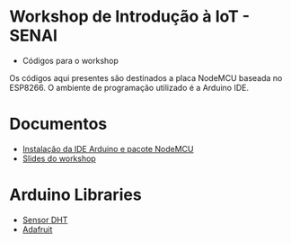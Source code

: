 # Workshop de Introdução à IoT - SENAI

- Códigos para o workshop 

Os códigos aqui presentes são destinados a placa NodeMCU baseada no ESP8266. O ambiente de programação utilizado é a Arduino IDE.

# Documentos

- [Instalação da IDE Arduino e pacote NodeMCU](https://github.com/eron93br/SENAI/blob/master/workshop-iot/tutorial.pdf)
- [Slides do workshop](https://www.slideshare.net/EronidesDaSilvaNeto/workshop-de-introduo-iot-senaipe)

# Arduino Libraries

- [Sensor DHT](https://github.com/adafruit/DHT-sensor-library)
- [Adafruit](https://github.com/adafruit/Adafruit_Sensor)
